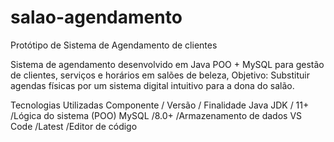 # salao-agendamento
Protótipo de Sistema de Agendamento de clientes

Sistema de agendamento desenvolvido em Java POO + MySQL para gestão de clientes, serviços e horários em salões de beleza,
Objetivo: Substituir agendas físicas por um sistema digital intuitivo para a dona do salão.

Tecnologias Utilizadas
Componente	/ Versão	/ Finalidade
Java JDK	  /  11+	  /Lógica do sistema (POO)
MySQL	      /8.0+	    /Armazenamento de dados
VS Code	    /Latest	  /Editor de código

